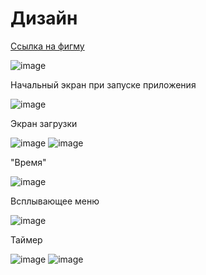 # Дизайн

[Ссылка на фигму](https://www.figma.com/file/N2UCjqmfz43F2lxwAORUJj/%D0%95%D0%BB%D0%B5%D0%BD%D0%B0-%D0%94%D0%B0%D0%BD%D0%B8%D0%BB%D0%B5%D0%BD%D0%BA%D0%BE's-team-library?node-id=725%3A131)

![image](https://user-images.githubusercontent.com/80381507/139118737-a01d90ee-7b91-43ae-a983-32c55b0ba85e.png)

Начальный экран при запуске приложения 

![image](https://user-images.githubusercontent.com/80381507/138937388-6bf522af-0e79-4f0a-ad1c-b2bf30befa33.png)

Экран загрузки

![image](https://user-images.githubusercontent.com/80381507/138937519-937bef0c-de4b-471b-8505-df8c7dd0a411.png)
![image](https://user-images.githubusercontent.com/80381507/138937604-5ee6970d-0ada-47b8-823d-dcfe9cd511f7.png)

"Время"

![image](https://user-images.githubusercontent.com/80381507/138937649-51b53288-3d95-4d98-a0ce-b5ec845082e7.png)

Всплывающее меню

![image](https://user-images.githubusercontent.com/80381507/138937679-8ffc2def-fa73-4285-af69-7ae92bade68f.png)

Таймер

![image](https://user-images.githubusercontent.com/80381507/139118451-1d537528-ec87-4037-a302-32f56d82c510.png)
![image](https://user-images.githubusercontent.com/80381507/139118492-7a54589d-e90b-499c-b0bb-c12881abf117.png)
